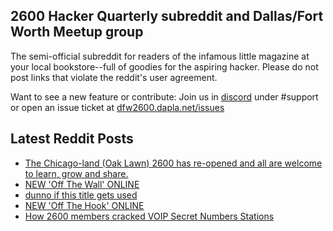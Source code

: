 ## 2600 Hacker Quarterly subreddit and Dallas/Fort Worth Meetup group
The semi-official subreddit for readers of the infamous little magazine at your local bookstore--full of goodies for the aspiring hacker. Please do not post links that violate the reddit's user agreement.

Want to see a new feature or contribute: 
Join us in [discord](https://dfw2600.dapla.net/chat) under #support or open an issue ticket at [dfw2600.dapla.net/issues](https://dfw2600.dapla.net/issues)

## Latest Reddit Posts
<!-- BLOG-POST-LIST:START -->
- [The Chicago-land (Oak Lawn) 2600 has re-opened and all are welcome to learn, grow and share.](https://www.reddit.com/r/2600/comments/1fzflc1/the_chicagoland_oak_lawn_2600_has_reopened_and/)
- [NEW 'Off The Wall' ONLINE](https://2600.com/wall/08-10-2024)
- [dunno if this title gets used](https://2600.com/node/38483)
- [NEW 'Off The Hook' ONLINE](https://2600.com/hook/02-10-2024)
- [How 2600 members cracked VOIP Secret Numbers Stations](https://www.reddit.com/r/2600/comments/1futmqy/how_2600_members_cracked_voip_secret_numbers/)
<!-- BLOG-POST-LIST:END -->
